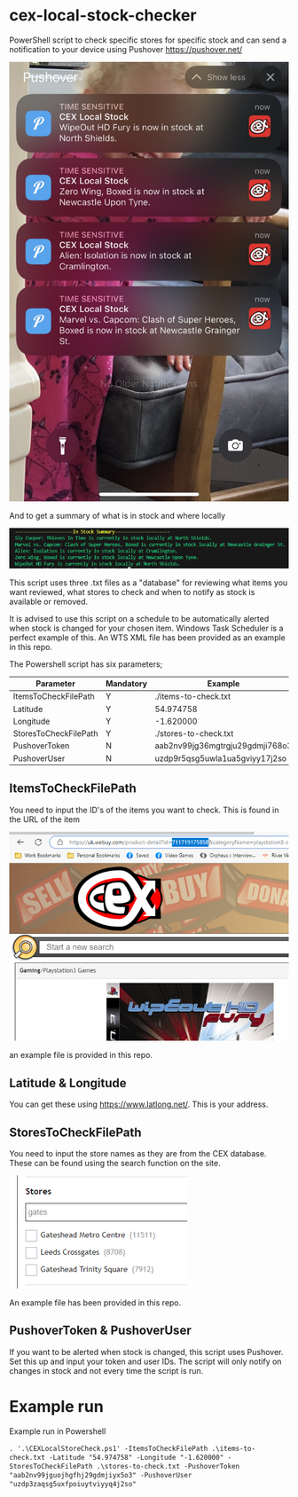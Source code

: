 # cex-local-stock-checker
PowerShell script to check specific stores for specific stock and can send a notification to your device using Pushover
https://pushover.net/

![Screenshot of notifications](image-4.png)

And to get a summary of what is in stock and where locally

![summary of what is currently in stock](image-2.png)

This script uses three .txt files as a "database" for reviewing what items you want reviewed, what stores to check and when to notify as stock is available or removed.

It is advised to use this script on a schedule to be automatically alerted when stock is changed for your chosen item. Windows Task Scheduler is a perfect example of this. An WTS XML file has been provided as an example in this repo.

The Powershell script has six parameters;

|  Parameter | Mandatory  |  Example | Notes  |   |
|---|---|---|---|---|
|  ItemsToCheckFilePath |  Y |  ./items-to-check.txt |   |   |
|  Latitude | Y  | 54.974758  | https://www.latlong.net/  |   |
|  Longitude | Y  | -1.620000  | https://www.latlong.net/  |   |
|  StoresToCheckFilePath | Y  |  ./stores-to-check.txt |   |   |
|  PushoverToken | N  | aab2nv99jg36mgtrgju29gdmji768o3  |   |   |
|  PushoverUser |  N |  uzdp9r5qsg5uwla1ua5gviyy17j2so |   |   |



## ItemsToCheckFilePath
You need to input the ID's of the items you want to check. This is found in the URL of the item

![example of where to get the ID of the product](image.png) 

an example file is provided in this repo.

## Latitude & Longitude
You can get these using https://www.latlong.net/. This is your address. 

## StoresToCheckFilePath
You need to input the store names as they are from the CEX database. These can be found using the search function on the site.

![screenshot of the store names on the CEX site](image-1.png)

An example file has been provided in this repo.

## PushoverToken & PushoverUser
If you want to be alerted when stock is changed, this script uses Pushover. Set this up and input your token and user IDs. The script will only notify on changes in stock and not every time the script is run.

# Example run
Example run in Powershell

```pwsh
. '.\CEXLocalStoreCheck.ps1' -ItemsToCheckFilePath .\items-to-check.txt -Latitude "54.974758" -Longitude "-1.620000" -StoresToCheckFilePath .\stores-to-check.txt -PushoverToken "aab2nv99jguojhgfhj29gdmjiyx5o3" -PushoverUser "uzdp3zaqsg5uxfpoiuytviyyq4j2so"
```